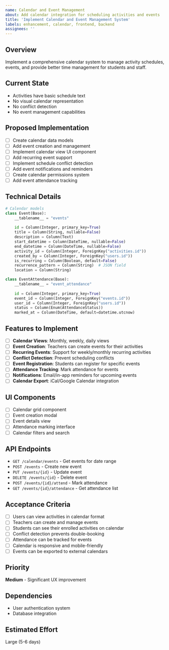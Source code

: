 ```yaml
---
name: Calendar and Event Management
about: Add calendar integration for scheduling activities and events
title: 'Implement Calendar and Event Management System'
labels: enhancement, calendar, frontend, backend
assignees: ''
---
```


## Overview
Implement a comprehensive calendar system to manage activity schedules, events, and provide better time management for students and staff.

## Current State
- Activities have basic schedule text
- No visual calendar representation
- No conflict detection
- No event management capabilities

## Proposed Implementation
- [ ] Create calendar data models
- [ ] Add event creation and management
- [ ] Implement calendar view UI component
- [ ] Add recurring event support
- [ ] Implement schedule conflict detection
- [ ] Add event notifications and reminders
- [ ] Create calendar permissions system
- [ ] Add event attendance tracking

## Technical Details
```python
# Calendar models
class Event(Base):
    __tablename__ = "events"
    
    id = Column(Integer, primary_key=True)
    title = Column(String, nullable=False)
    description = Column(Text)
    start_datetime = Column(DateTime, nullable=False)
    end_datetime = Column(DateTime, nullable=False)
    activity_id = Column(Integer, ForeignKey("activities.id"))
    created_by = Column(Integer, ForeignKey("users.id"))
    is_recurring = Column(Boolean, default=False)
    recurrence_pattern = Column(String)  # JSON field
    location = Column(String)

class EventAttendance(Base):
    __tablename__ = "event_attendance"
    
    id = Column(Integer, primary_key=True)
    event_id = Column(Integer, ForeignKey("events.id"))
    user_id = Column(Integer, ForeignKey("users.id"))
    status = Column(Enum(AttendanceStatus))
    marked_at = Column(DateTime, default=datetime.utcnow)
```

## Features to Implement
- [ ] **Calendar Views**: Monthly, weekly, daily views
- [ ] **Event Creation**: Teachers can create events for their activities
- [ ] **Recurring Events**: Support for weekly/monthly recurring activities
- [ ] **Conflict Detection**: Prevent scheduling conflicts
- [ ] **Event Registration**: Students can register for specific events
- [ ] **Attendance Tracking**: Mark attendance for events
- [ ] **Notifications**: Email/in-app reminders for upcoming events
- [ ] **Calendar Export**: iCal/Google Calendar integration

## UI Components
- [ ] Calendar grid component
- [ ] Event creation modal
- [ ] Event details view
- [ ] Attendance marking interface
- [ ] Calendar filters and search

## API Endpoints
- `GET /calendar/events` - Get events for date range
- `POST /events` - Create new event
- `PUT /events/{id}` - Update event
- `DELETE /events/{id}` - Delete event
- `POST /events/{id}/attend` - Mark attendance
- `GET /events/{id}/attendance` - Get attendance list

## Acceptance Criteria
- [ ] Users can view activities in calendar format
- [ ] Teachers can create and manage events
- [ ] Students can see their enrolled activities on calendar
- [ ] Conflict detection prevents double-booking
- [ ] Attendance can be tracked for events
- [ ] Calendar is responsive and mobile-friendly
- [ ] Events can be exported to external calendars

## Priority
**Medium** - Significant UX improvement

## Dependencies
- User authentication system
- Database integration

## Estimated Effort
Large (5-6 days)

